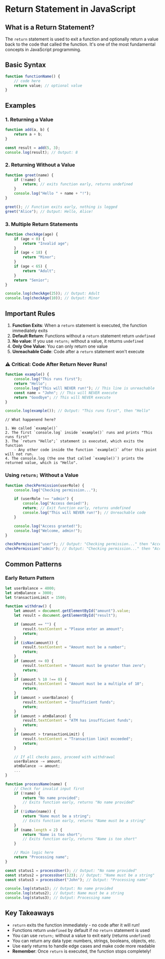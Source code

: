 # Return Statement in JavaScript

## What is a Return Statement?

The `return` statement is used to exit a function and optionally return a value back to the code that called the function. It's one of the most fundamental concepts in JavaScript programming.

## Basic Syntax

```javascript
function functionName() {
    // code here
    return value; // optional value
}
```

## Examples

### 1. Returning a Value

```javascript
function add(a, b) {
    return a + b;
}

const result = add(5, 3);
console.log(result); // Output: 8
```

### 2. Returning Without a Value

```javascript
function greet(name) {
    if (!name) {
        return; // exits function early, returns undefined
    }
    console.log("Hello " + name + "!");
}

greet(); // Function exits early, nothing is logged
greet("Alice"); // Output: Hello, Alice!
```

### 3. Multiple Return Statements

```javascript
function checkAge(age) {
    if (age < 0) {
        return "Invalid age";
    }
    if (age < 18) {
        return "Minor";
    }
    if (age < 65) {
        return "Adult";
    }
    return "Senior";
}

console.log(checkAge(25)); // Output: Adult
console.log(checkAge(10)); // Output: Minor
```

## Important Rules

1. **Function Exits**: When a `return` statement is executed, the function immediately exits
2. **Default Return**: Functions without a `return` statement return `undefined`
3. **No value**: If you use `return;` without a value, it returns `undefined`
4. **Only One Value**: You can only return one value
5. **Unreachable Code**: Code after a `return` statement won't execute

### ⚠️ Critical: Code After Return Never Runs!

```javascript
function example() {
    console.log("This runs first");
    return "Hello";
    console.log("This will NEVER run!"); // This line is unreachable
    const name = "John"; // This will NEVER execute
    return "Goodbye"; // This will NEVER execute
}

console.log(example()); // Output: "This runs first", then "Hello"
```

```
// What happenend here?

1. We called `example()`
2. The first `console.log` inside `example()` runs and prints "This runs first"
3. The `return "Hello";` statement is executed, which exits the function
    - Any other code inside the function `example()` after this point will not run.
4. The console.log (the one that called `example()`) prints the returned value, which is "Hello".
```

### Using `return;` Without a Value

```javascript
function checkPermission(userRole) {
    console.log("Checking permission...");

    if (userRole !== "admin") {
        console.log("Access denied!");
        return; // Exit function early, returns undefined
        console.log("This will NEVER run!"); // Unreachable code
    }

    console.log("Access granted!");
    console.log("Welcome, admin!");
}

checkPermission("user"); // Output: "Checking permission..." then "Access denied!"
checkPermission("admin"); // Output: "Checking permission..." then "Access granted!" then "Welcome, admin!"
```

## Common Patterns

### Early Return Pattern

```javascript
let userBalance = 4000;
let atmBalance = 3000;
let transactionLimit = 1500;

function withdraw() {
    let amount = document.getElementById("amount").value;
    let result = document.getElementById("result");

    if (amount == "") {
        result.textContent = "Please enter an amount";
        return;
    }
    if (isNan(amount)) {
        result.textContent = "Amount must be a number";
        return;
    }
    if (amount <= 0) {
        result.textContent = "Amount must be greater than zero";
        return;
    }
    if (amount % 10 !== 0) {
        result.textContent = "Amount must be a multiple of 10";
        return;
    }
    if (amount > userBalance) {
        result.textContent = "Insufficient funds";
        return;
    }
    if (amount > atmBalance) {
        result.textContent = "ATM has insufficient funds";
        return;
    }
    if (amount > transactionLimit) {
        result.textContent = "Transaction limit exceeded";
        return;
    }

    // If all checks pass, proceed with withdrawal
    userBalance -= amount;
    atmBalance -= amount;
    ...
}
```

```javascript
function processName(name) {
    // Check for invalid input first
    if (!name) {
        return "No name provided";
        // Exits function early, returns "No name provided"
    }
    if (!isNan(name)) {
        return "Name must be a string";
        // Exits function early, returns "Name must be a string"
    }
    if (name.length < 2) {
        return "Name is too short";
        // Exits function early, returns "Name is too short"
    }

    // Main logic here
    return "Processing name";
}

const status1 = processUser(); // Output: "No name provided"
const status2 = processUser(123); // Output: "Name must be a string"
const status3 = processUser("John"); // Output: "Processing name"

console.log(status1); // Output: No name provided
console.log(status2); // Output: Name must be a string
console.log(status3); // Output: Processing name
```

## Key Takeaways

-   `return` exits the function immediately - no code after it will run!
-   Functions return `undefined` by default if no `return` statement is used
-   You can use `return;` without a value to exit early (returns `undefined`)
-   You can return any data type: numbers, strings, booleans, objects, etc.
-   Use early returns to handle edge cases and make code more readable
-   **Remember**: Once `return` is executed, the function stops completely!
